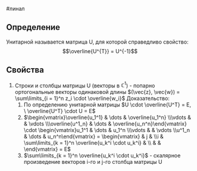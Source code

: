 #линал 
## Определение
Унитарной называется матрица U, для которой справедливо свойство: $$\overline{U^{T}} = U^{-1}$$
## Свойства
1. Строки и столбцы матрицы U (векторы в $\mathbb{C}^1$) - попарно ортогональные векторы одинаковой длины
	$(\vec{z}, \vec{w}) = \sum\limits_{i = 1}^n z_i \cdot \overline{w_i}$
	Доказательство:
	1. По определению унитарной матрицы $U \cdot \overline{U^T} = E, \ \overline{U^T} \cdot U = E$
	2. $\begin{vmatrix}\overline{u_1^1} & \dots & \overline{u_1^n} \\\vdots &  & \vdots \\\overline{u^1_n} & \dots & \overline{u_n^n}\end{vmatrix} \cdot \begin{vmatrix}u_1^1 & \dots & u_1^n \\\vdots &  & \vdots \\u^1_n & \dots & u_n^n\end{vmatrix} = \begin{vmatrix} & j &  \\i & \sum\limits_{k = 1}^n \overline{u_k^i \cdot u_k^i} &  \\ &  & \end{vmatrix} = E$
	3. $\sum\limits_{k = 1}^n \overline{u_k^i \cdot u_k^i}$ - скалярное произведение векторов i-го и j-го столбца матрицы U